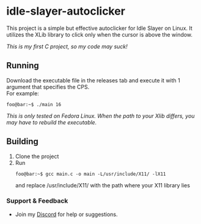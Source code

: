 # idle-slayer-autoclicker
This project is a simple but effective autoclicker for Idle Slayer on Linux.
It utilizes the XLib library to click only when the cursor is above the window.

*This is my first C project, so my code may suck!*

## Running
Download the executable file in the releases tab and execute it with 1 argument that specifies the CPS. \
For example: 
```console
foo@bar:~$ ./main 16
```

*This is only tested on Fedora Linux. When the path to your Xlib differs, you may have to rebuild the executable.*

## Building
1. Clone the project
2. Run 
    ```console 
    foo@bar:~$ gcc main.c -o main -L/usr/include/X11/ -lX11
    ```
    and replace /usr/include/X11/ with the path where your X11 library lies

### Support & Feedback
- Join my [Discord](https://nyon.dev/discord) for help or suggestions.